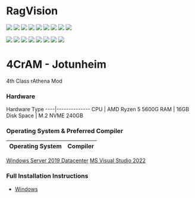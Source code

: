 # RagVision
[<img src="https://img.shields.io/badge/Facebook-1877F2?style=for-the-badge&logo=facebook&logoColor=white">](https://www.facebook.com/ragvision) 
[<img src="https://img.shields.io/badge/twitter-%231DA1F2.svg?&style=for-the-badge&logo=twitter&logoColor=white" />](https://twitter.com/ragvision) 
[<img src="https://img.shields.io/badge/instagram-%23E4405F.svg?&style=for-the-badge&logo=instagram&logoColor=white">](https://www.instagram.com/ragvision/) 
[<img src="https://img.shields.io/badge/YouTube-FF0000?style=for-the-badge&logo=youtube&logoColor=white">](https://www.youtube.com/channel/UC1zd8Ow1sYJHKht33MonQzw) 
[<img src="https://img.shields.io/badge/Discord-7289DA?style=for-the-badge&logo=discord&logoColor=white">](https://discord.gg/bbrPgufZb8) 
[<img src="https://img.shields.io/badge/Twitch-9146FF?style=for-the-badge&logo=twitch&logoColor=white">](https://www.twitch.com/ragvision) 
[<img src="https://img.shields.io/badge/Reddit-FF4500?style=for-the-badge&logo=reddit&logoColor=white">](https://www.reddit.com/user/ragvision) 
[<img src="https://img.shields.io/badge/GitHub-100000?style=for-the-badge&logo=github&logoColor=white">](https://www.github.com/ragvision) 
[<img src="https://img.shields.io/badge/GitLab-330F63?style=for-the-badge&logo=gitlab&logoColor=white">](https://www.gitlab.com/ragvision) 

<img src="https://img.shields.io/badge/C-00599C?style=for-the-badge&logo=c&logoColor=white"> 
<img src="https://img.shields.io/badge/C%2B%2B-00599C?style=for-the-badge&logo=c%2B%2B&logoColor=white"> 
<img src="https://img.shields.io/badge/PHP-777BB4?style=for-the-badge&logo=php&logoColor=white"> 
<img src="https://img.shields.io/badge/Lua-2C2D72?style=for-the-badge&logo=lua&logoColor=white"> 
<img src="https://img.shields.io/badge/MySQL-00000F?style=for-the-badge&logo=mysql&logoColor=white"> 
<img src="https://img.shields.io/badge/C%23-239120?style=for-the-badge&logo=c-sharp&logoColor=white"> 
<img src="https://img.shields.io/badge/HTML-239120?style=for-the-badge&logo=html5&logoColor=white"> 
<img src="https://img.shields.io/badge/Python-14354C?style=for-the-badge&logo=python&logoColor=white">

# 4CrAM	- Jotunheim
4th Class rAthena Mod

### Hardware
Hardware Type
----|--------------
CPU | AMD Ryzen 5 5600G
RAM | 16GB
Disk Space | M.2 NVME 240GB

### Operating System & Preferred Compiler
Operating System | Compiler
--------|-----------------
[Windows Server 2019 Datacenter](https://www.microsoft.com/pt-br/sql-server/sql-server-2019)
[MS Visual Studio 2022](https://www.visualstudio.com/downloads/)

### Full Installation Instructions
  * [Windows](https://github.com/Rytech2/4CrAM-Open)

